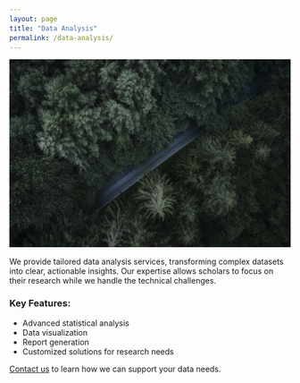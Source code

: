```yaml
---
layout: page
title: "Data Analysis"
permalink: /data-analysis/
---
```


<div class="image">
    <img src="/assets/img/blog/image2.jpg" alt="mountain">
</div>

We provide tailored data analysis services, transforming complex datasets into clear, actionable insights. Our expertise allows scholars to focus on their research while we handle the technical challenges.

### Key Features:
- Advanced statistical analysis
- Data visualization
- Report generation
- Customized solutions for research needs

[Contact us](/#contact) to learn how we can support your data needs.
